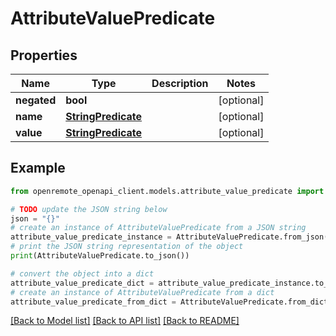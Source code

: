# AttributeValuePredicate


## Properties

Name | Type | Description | Notes
------------ | ------------- | ------------- | -------------
**negated** | **bool** |  | [optional] 
**name** | [**StringPredicate**](StringPredicate.md) |  | [optional] 
**value** | [**StringPredicate**](StringPredicate.md) |  | [optional] 

## Example

```python
from openremote_openapi_client.models.attribute_value_predicate import AttributeValuePredicate

# TODO update the JSON string below
json = "{}"
# create an instance of AttributeValuePredicate from a JSON string
attribute_value_predicate_instance = AttributeValuePredicate.from_json(json)
# print the JSON string representation of the object
print(AttributeValuePredicate.to_json())

# convert the object into a dict
attribute_value_predicate_dict = attribute_value_predicate_instance.to_dict()
# create an instance of AttributeValuePredicate from a dict
attribute_value_predicate_from_dict = AttributeValuePredicate.from_dict(attribute_value_predicate_dict)
```
[[Back to Model list]](../README.md#documentation-for-models) [[Back to API list]](../README.md#documentation-for-api-endpoints) [[Back to README]](../README.md)


